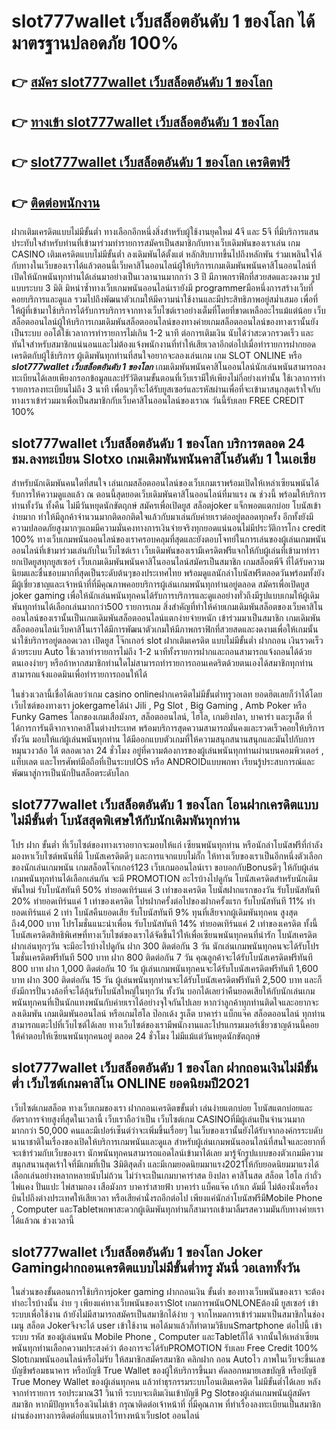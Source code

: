 # slot777wallet เว็บสล็อตอันดับ 1 ของโลก  ได้มาตรฐานปลอดภัย 100%

## 👉 [สมัคร slot777wallet เว็บสล็อตอันดับ 1 ของโลก](https://slot777wallet.com/)
## 👉 [ทางเข้า slot777wallet เว็บสล็อตอันดับ 1 ของโลก](https://slot777wallet.com/)
## 👉 [slot777wallet เว็บสล็อตอันดับ 1 ของโลก เครดิตฟรี](https://slot777wallet.com/)
## 👉 [ติดต่อพนักงาน](https://slot777wallet.com/)


ฝากเติมเครดิตแบบไม่มีขั้นต่ำ  ทางเลือกอีกหนึ่งสิ่งสำหรับผู้ใช้งานยุคใหม่ 4จี และ 5จี ที่มีบริการแสนประทับใจสำหรับท่านที่เข้ามาร่วมทำรายการสมัครเป็นสมาชิกกับทางเว็บเดิมพันของเราเล่น เกม CASINO  เติมเครดิตแบบไม่มีขั้นต่ำ ลงเดิมพันได้ตั้งแต่ หลักสิบบาทขึ้นไปถึงหลักพัน ร่วมเพลินใจได้กับทางในเว็บของเราได้แล้วตอนนี้เว็บคาสิโนออนไลน์ผู้ให้บริการเกมเดิมพันพนันคาสิโนออนไลน์ที่เปิดให้นักพนันทุกท่านได้เล่นมาอย่างเป็นเวลานานมากกว่า 3 ปี มีภาพกราฟิกที่สวยสดและงดงาม รูปแบบระบบ 3 มิติ
มิหนำซ้ำทางเว็บเกมพนันออนไลน์เรายังมี programmerมือหนึ่งการสร้างเว็บที่คอยบริการและดูแล  รวมไปถึงพัฒนาตัวเกมให้มีความน่าใช้งานและมีประสิทธิภาพอยู่สม่ำเสมอ เพื่อที่ให้ผู้ที่เข้ามาใช้บริการได้รับการบริการจากทางเว็บไซต์เราอย่างเต็มที่โดยที่ขาดเหลืออะไรแม้แต่น้อย เว็บสล็อตออนไลน์ผู้ให้บริการเกมเดิมพันสล็อตออนไลน์ของทางค่ายเกมสล็อตออนไลน์ของทางเรานั้นยังเป็นระบบ ออโต้ใช้เวลาการทำรายการไม่เกิน 1-2 นาที ต่อการเติมเงิน นับได้ว่าสะดวกรวดเร็ว และทันใจสำหรับสมาชิกแน่นอนและไม่ต้องแจ้งพนักงานที่ทำให้เสียเวลาอีกต่อไปเมื่อทำรายการฝากยอดเครดิตกับผู้ใช้บริการ
ผู้เดิมพันทุกท่านที่สนใจอยากจะลองเล่นเกม เกม SLOT ONLINE หรือ ***slot777wallet เว็บสล็อตอันดับ 1 ของโลก*** เกมเดิมพันพนันคาสิโนออนไลน์นักเล่นพนันสามารถลงทะเบียนได้เลยเพียงกรอกข้อมูลและปรัวัติตามขั้นตอนที่เว็บเรามีให้เพียงไม่กี่อย่างเท่านั้น ใช้เวลาการทำรายการลงทะเบียนไม่ถึง 3 นาที เพื่อนๆก็จะได้รับยูสเซอร์และรหัสผ่านเพื่อที่จะเข้ามาสนุกสุดเร้าใจกับทางเราเข้าร่วมมาเพื่อเป็นสมาชิกกับเว็บคาสิโนออนไลน์ของเราณ วันนี้รับเลย FREE CREDIT 100%

## slot777wallet เว็บสล็อตอันดับ 1 ของโลก บริการตลอด  24 ชม.ลงทะเบียน Slotxo เกมเดิมพันพนันคาสิโนอันดับ 1 ในเอเชีย

สำหรับนักเดิมพันคนใดที่สนใจ เล่นเกมสล็อตออนไลน์ของเว็บเกมเราพร้อมเปิดให้เหล่าเซียนพนันได้รับการให้ความดูแลแล้ว ณ ตอนนี้สุดยอดเว็บเดิมพันคาสิโนออนไลน์ที่มาแรง ณ ช่วงนี้ พร้อมให้บริการท่านทั้งวัน ทั้งคืน ไม่มีวันหยุดนักขัตฤกษ์ สมัครเพื่อเปิดยูส สล็อตjoker แจ็กพอตแตกบ่อย โบนัสเข้าง่ายมาก ทำให้มีลูกค้าจำนวนมากติดอกติดใจแล้วกับมาเล่นกับค่ายเราต่ออยู่ตลอดทุกครั้ง อีกทั้งยังมีความปลอดภัยสูงมากๆแถมมีความมั่นคงทางการเงินจ่ายจริงทุกยอดแน่นอนไม่มีประวัติการโกง credit 100% ทางเว็บเกมพนันออนไลน์ของเราครอบคลุมที่สุดและยังตอบโจทย์ในการเล่นของผู้เล่นเกมพนันออนไลน์ที่เข้ามาร่วมเล่นกับในเว็บไซต์เรา
เว็บเดิมพันของเรามีเครดิตฟรีแจกให้กับผู้เล่นที่เข้ามาทำรายกเปิดยูสทุกยูสเซอร์ เว็บเกมเดิมพันพนันคาสิโนออนไลน์สมัครเป็นสมาชิก เกมสล็อตพีจี ที่ได้รับความนิยมและชื่นชอบมากที่สุดเป็นระดับต้นๆของประเทศไทย พร้อมดูแลนักล่าโบนัสฟรีตลอดวันพร้อมทั้งยังมีผู้เชี่ยวชาญและเจ้าหน้าที่ที่มีคุณภาพคอยบริการผู้เล่นเกมพนันทุกท่านอยู่ตลอด สมัครเพื่อเปิดยูส joker gaming เพื่อให้นักเล่นพนันทุกคนได้รับการบริการและดูแลอย่างทั่วถึงมีรูปแบบเกมให้ผู้เดิมพันทุกท่านได้เลือกเล่นมากกว่า500 รายการเกม
สิ่งสำคัญที่ทำให้ค่ายเกมเดิมพันสล็อตของเว็บคาสิโนออนไลน์ของเรานั้นเป็นเกมเดิมพันสล็อตออนไลน์แตกง่ายจ่ายหนัก เข้าร่วมมาเป็นสมาชิก  เกมเดิมพันสล็อตออนไลน์เว็บคาสิโนเราได้มีการพัฒนาตัวเกมให้มีภาพกราฟิกที่สวยสดและงดงามเพื่อให้เกมนั้นน่าใช้บริการอยู่ตลอดเวลา เปิดยูส โจ๊กเกอร์ slot ฝากเติมเครดิต แบบไม่มีขั้นต่ำ ฝากถอน เงินรวดเร็วด้วยระบบ Auto ใช้เวลาทำรายการไม่ถึง 1-2 นาทีทั้งรายการฝากและถอนสามารถแจ้งถอนได้ด้วยตนเองง่ายๆ หรือถ้าหากสมาชิกท่านใดไม่สามารถทำรายการถอนเคดริตด้วยตนเองได้สมาชิกทุกท่านสามารถแจ้งแอดมินเพื่อทำรายการถอนให้ได้

ในช่วงเวลานี้เชื่อได้เลยว่าเกม casino onlineฝากเครดิตไม่มีขั้นต่ำทรูวอเลท ยอดฮิตเลยก็ว่าได้โดยเว็บไซต์ของทางเรา jokergameได้นำ  Jili , Pg Slot , Big Gaming , Amb Poker หรือ Funky Games โลกของเกมเสือมังกร, สล็อตออนไลน์, ไฮโล, เกมยิงปลา, บาคาร่า และรูเล็ต ที่ได้การการันตีจากจากคาสิโนต่างประเทศ พร้อมบริการสุดความสามารถมั่นคงและรวดเร็วคอยให้บริการ ทั้งวัน มอบให้แก่ผู้เล่นพนันทุกท่าน ได้มีออกแบบตัวเกมที่ให้ความสนุกสนานสนุกและมันไปกับการหมุนวงวล้อ ได้ ตลอดเวลา 24 ชั่วโมง อยู่ที่ความต้องการของผู้เล่นพนันทุกท่านผ่านบนคอมพิวเตอร์ , แท็บเลต และโทรศัพท์มือถือที่เป็นระบบIOS หรือ ANDROIDแบบพกพา เรียนรู้ประสบการณ์และพัฒนาสู่การเป็นนักปั่นสล็อตระดับโลก

## slot777wallet เว็บสล็อตอันดับ 1 ของโลก โอนฝากเครดิตแบบไม่มีขั้นต่ำ โบนัสสุดพิเศษให้กับนักเดิมพันทุกท่าน

โปร ฝาก ขั้นต่ำ ที่เว็บไซต์ของทางเราอยากจะมอบให้แก่  เซียนพนันทุกท่าน หรือนักล่าโบนัสฟรีที่กำลังมองหาเว็บไซต์พนันที่มี โบนัสเครดิตดีๆ และการแจกแบบไม่กั๊ก ให้ทางเว็บของเราเป็นอีกหนึ่งตัวเลือกของนักเล่นเกมพนัน เกมสล็อตโจ๊กเกอร์123 เว็บเกมออนไลน์เรา ขอบอกกับBonusดีๆ ให้กับผู้เล่นเกมพนันทุกท่านได้เลือกเล่นกัน จะมี PROMOTION อะไรบ้างไปดูกัน
โบนัสเครดิตสำหรับนักเดิมพันใหม่ รับโบนัสทันที 50% ทำยอดเทิร์นแค่ 3 เท่าของเครดิต
โบนัสฝากแรกของวัน รับโบนัสทันที 20% ทำยอดเทิร์นแค่ 1 เท่าของเครดิต
โปรฝากครั้งต่อไปของฝากครั้งแรก รับโบนัสทันที 11% ทำยอดเทิร์นแค่ 2 เท่า
โบนัสคืนยอดเสีย รับโบนัสทันที 9% ทุนที่เสียจากผู้เดิมพันทุกคน สูงสุดถึง4,000 บาท
โปรโมชั่นแนะนำเพื่อน รับโบนัสทันที 14% ทำยอดเทิร์นแค่ 2 เท่าของเครดิต
ทั้งนี้โบนัสเครดิตสิทธิพิเศษที่ทางเว็บไซต์ของเราได้จัดขึ้นไว้ให้เพื่อเซียนพนันทุกคนที่น่ารัก โบนัสเครดิตฝากเล่นทุกๆวัน จะมีอะไรบ้างไปดูกัน
ฝาก 300 ติดต่อกัน 3 วัน นักเล่นเกมพนันทุกคนจะได้รับโปรโมชั่นเครดิตฟรีทันที 500 บาท
ฝาก 800 ติดต่อกัน 7 วัน คุณลูกค้าจะได้รับโบนัสเครดิตฟรีทันที 800 บาท
ฝาก 1,000 ติดต่อกัน 10 วัน ผู้เล่นเกมพนันทุกคนจะได้รับโบนัสเครดิตฟรีทันที 1,600 บาท
ฝาก 300 ติดต่อกัน 15 วัน ผู้เล่นพนันทุกท่านจะได้รับโบนัสเครดิตฟรีทันที 2,500 บาท
และก็ยังมีการปั่นวงล้อที่จะได้ลุ้นรับโบนัสใหญ่ในทุกวัน ทั้งวัน บอกได้เลยว่าคืนยอดเสียให้กับนักเล่นเกมพนันทุกคนที่เป็นนักแทงพนันกับค่ายเราได้อย่างจุใจกันไปเลย หากว่าลูกค้าทุกท่านติดใจและอยากจะลงเดิมพัน เกมเดิมพันออนไลน์ หรือเกมไฮโล ป๊อกเด้ง รูเล็ต บาคาร่า แบ็กแจ๊ค สล็อตออนไลน์ ทุกท่านสามารถแตะไปที่เว็บไซต์ได้เลย ทางเว็บไซต์ของเรามีพนักงานและโปรแกรมเมอร์เชี่ยวชาญด้านนี้คอยให้คำตอบให้เซียนพนันทุกคนอยู่ ตลอด 24 ชั่วโมง ไม่มีแม้แต่วันหยุดนักขัตฤกษ์

## slot777wallet เว็บสล็อตอันดับ 1 ของโลก ฝากถอนเงินไม่มีขั้นต่ำ  เว็บไซต์เกมคาสิโน ONLINE ยอดนิยมปี2021

เว็บไซต์เกมสล็อต ทางเว็บเกมของเรา ฝากถอนเครดิตขขั้นต่ำ เล่นง่ายแตกบ่อย โบนัสแตกบ่อยและอัตราการจ่ายสูงที่สุดในเวลานี้ เว็บเราถือว่าเป็น เว็บไซต์เกม CASINOที่มีผู้เล่นเป็นจำนวนมากมากกว่า 50,000 คนและมีเปอร์เซ็นต์ว่าจะเพิ่มขึ้นเรื่อยๆ ในเว็บของเรานั้นยังได้รับจากองค์กรระบดับนานาชาติในเรื่องของเปิดให้บริการเกมพนันและดูแล สำหรับผู้เล่นเกมพนันออนไลน์ที่สนใจและอยากที่จะเข้าร่วมกับเว็บของเรา นักพนันทุกคนสามารถแอดไลน์เข้ามาได้เลย
	มารู้จักรูปแบบของตัวเกมมีความสนุกสนานสุดเร้าใจที่มีเกมที่เป็น 3มิติสุดล้ำ และมีเกมยอดนิยมมาแรง2021ให้กับยอดนิยมมาแรงได้เลือกเล่นอย่างหลากหลายนับไม่ถ้วน  ไม่ว่าจะเป็นเกมบาคาร่าสด ยิงปลา คาสิโนสด สล็อต ไฮโล กำถั่ว ไพ่แคง ปั่นแปะ ไพ่สามกอง เสือมังกร บาคาร่าสายฟ้า บาคาร่า แบ็คแจ๊ค เก้าเก ดัมมี่ ไม่ต้องนั่งเครื่องบินไปถึงต่างประเทศให้เสียเวลา หรือเสียค่านั่งรถอีกต่อไป เพียงแค่นักล่าโบนัสฟรีมีMobile Phone , Computer และTabletพกพาสะดวกผู้เดิมพันทุกท่านก็สามารถเข้ามาลิ้มรสความมันกับทางค่ายเราได้แล้วณ ช่วงเวลานี้

## slot777wallet เว็บสล็อตอันดับ 1 ของโลก Joker Gamingฝากถอนเครดิตแบบไม่มีขั้นต่ำทรู มันนี่ วอเลททั้งวัน

ในส่วนของขั้นตอนการใช้บริการjoker gaming ฝากถอนเงิน ขั้นต่ำ ของทางเว็บพนันของเรา จะต้องทำอะไรบ้างนั้น ง่าย ๆ เพียงแค่ทางเว็บพนันของเราSlot เกมการพนันONLONEต้องมี ยูสเซอร์ เข้าระบบเพื่อใช้งาน ถ้ายังไม่มีสามารถสมัครเป็นสมาชิกได้ง่าย ๆ จากโหมดการเข้าร่วมมาเป็นสมาชิกในช่อง เมนู สล็อต Jokerจึงจะได้ user เข้าใช้งาน พอได้มาแล้วก็ทำตามวิธีบนSmartphone ต่อไปนี้
เข้าระบบ รหัส  ของผู้เล่นพนัน Mobile Phone , Computer และTabletก็ได้
จากนั้นให้เหล่าเซียนพนันทุกท่านเลือกความประสงค์ว่า ต้องการจะได้รับPROMOTION รับเลย Free Credit 100% Slotเกมพนันออนไลน์หรือไม่รับ
ให้สมาชิกสมัครสมาชิก คลิกฝาก ถอน Autoไว ภาพในเว็บจะขึ้นเลขบัญชีพร้อมธนาคาร หรือบัญชี True Wallet ของผู้ให้บริการขึ้นมา
คัดลอกหมายเลขบัญชี หรือบัญชี  True Money Wallet ของผู้เล่นทุกคน แล้วทำธุรกรรมระบบโอนเติมเครดิต ไม่มีขั้นต่ำได้เลย
หลังจากทำรายการ รอประมาณ31 วินาที ระบบจะเติมเงินเข้าบัญชี Pg Slotของผู้เล่นเกมพนันผู้สมัครสมาชิก
หากมีปัญหาเรื่องเงินไม่เข้า กรุณาติดต่อเจ้าหน้าที่ ที่มีคุณภาพ ที่ทำเรื่องลงทะเบียนเป็นสมาชิกผ่านช่องทางการติดต่อที่แนบเอาไว้ทางหน้าเว็บslot ออนไลน์


